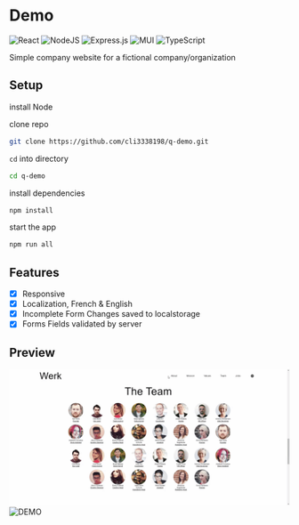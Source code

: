 # Demo

![React](https://img.shields.io/badge/react-%2320232a.svg?style=for-the-badge&logo=react&logoColor=%2361DAFB)
![NodeJS](https://img.shields.io/badge/node.js-6DA55F?style=for-the-badge&logo=node.js&logoColor=white)
![Express.js](https://img.shields.io/badge/express.js-%23404d59.svg?style=for-the-badge&logo=express&logoColor=%2361DAFB)
![MUI](https://img.shields.io/badge/MUI-%230081CB.svg?style=for-the-badge&logo=mui&logoColor=white)
![TypeScript](https://img.shields.io/badge/typescript-%23007ACC.svg?style=for-the-badge&logo=typescript&logoColor=white)

Simple company website for a fictional company/organization

## Setup

install Node

clone repo

```sh
git clone https://github.com/cli3338198/q-demo.git
```

`cd` into directory

```sh
cd q-demo
```

install dependencies

```sh
npm install
```

start the app

```sh
npm run all
```

## Features

- [x] Responsive
- [x] Localization, French & English
- [x] Incomplete Form Changes saved to localstorage
- [x] Forms Fields validated by server

## Preview

![DEMO](/front/public/01.gif)
![DEMO](/front/public/02.gif)
